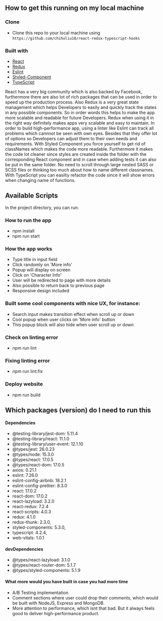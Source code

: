 ## How to get this running on my local machine

### Clone
- Clone this repo to your local machine using `https://github.com/chiholiu10/react-redux-typescript-hooks`

### Built with

- [React](https://reactjs.org/docs/getting-started.html) 
- [Redux](https://redux.js.org/)
- [Eslint](https://eslint.org/) 
- [Styled-Component](https://styled-components.com) 
- [TypeScript](https://www.typescriptlang.org/)

React has a very big community which is also backed by Facebook, furthermore there are also lot of rich packages that can be used in order to speed up the production process. Also Redux is a very great state management which helps Developers to easily and quickly track the states in any possible components. So in order words this helps to make the app more scalable and readable for future Developers. Redux when using it in the right way definitely makes apps very scalable and easy to maintain. In order to build high-performance app, using a linter like Eslint can track all problems which cannnot be seen with own eyes. Besides that they offer lot of options so Developers can adjust them to their own needs and requirements. With Styled Component you force yourself to get rid of classNames which makes the code more readable. Furthermore it makes the code lot cleaner since styles are created inside the folder with the corresponding React component and in case when adding tests it can also be put in the same folder. No need to scroll through large nested SASS or SCSS files or thinking too much about how to name different classnames. With TypeScript you can easilty refactor the code since it will show errors when changing name of functions. 

## Available Scripts

In the project directory, you can run:

### How to run the app
* npm install 
* npm run start

### How the app works
* Type title in input field
* Click randomly on 'More info'
* Popup will display on screen
* Click on 'Character Info'
* User will be redirected to page with more details
* Also possible to return back to previous page
* Responsive design included 

### Built some cool components with nice UX, for instance:
* Search input makes transition effect when scroll up or down
* Cool popup when user clicks on 'More info' button
* This popup block will also hide when user scroll up or down

### Check on linting error
* npm run lint

### Fixing linting error 
* npm run lint:fix 

### Deploy website
* npm run build

## Which packages (version) do I need to run this
#### Dependencies
- @testing-library/jest-dom: 5.11.4
- @testing-library/react: 11.1.0
- @testing-library/user-event: 12.1.10
- @types/jest: 26.0.23
- @types/node: 15.3.0
- @types/react: 17.0.5
- @types/react-dom: 17.0.5
- axios: 0.21.1
- eslint: 7.26.0
- eslint-config-airbnb: 18.2.1
- eslint-config-prettier: 8.3.0
- react: 17.0.2
- react-dom: 17.0.2
- react-lazyload: 3.2.0
- react-redux: 7.2.4
- react-scripts: 4.0.3
- redux: 4.1.0
- redux-thunk: 2.3.0,
- styled-components: 5.3.0,
- typescript: 4.2.4,
- web-vitals: 1.0.1

#### devDependencies
- @types/react-lazyload: 3.1.0
- @types/react-router-dom: 5.1.7
- @types/styled-components: 5.1.9 

#### What more would you have built in case you had more time
- A/B Testing implementation
- Comment sections where user could drop their comments, which would be built with NodeJS, Express and MongoDB. 
- More attention to performance, which isnt that bad. But it always feels good to deliver high-performance product. 
